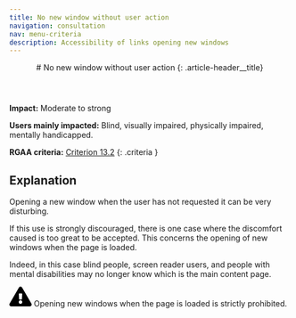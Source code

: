 ```yaml
---
title: No new window without user action
navigation: consultation
nav: menu-criteria
description: Accessibility of links opening new windows
---
```


<header>
# No new window without user action
{: .article-header__title}
</header>

**Impact:** Moderate to strong

**Users mainly impacted:** Blind, visually impaired, physically impaired, mentally handicapped.

**RGAA criteria:** [Criterion 13.2](https://www.numerique.gouv.fr/publications/rgaa-accessibilite/methode-rgaa/criteres/#crit-13-2)
{: .criteria }

## Explanation

Opening a new window when the user has not requested it can be very disturbing.

If this use is strongly discouraged, there is one case where the discomfort caused is too great to be accepted. This concerns the opening of new windows when the page is loaded.

Indeed, in this case blind people, screen reader users, and people with mental disabilities may no longer know which is the main content page.

<div class="important">
<svg role="img" aria-label="Important" xmlns="http://www.w3.org/2000/svg" viewBox="0 0 576 512" width="40" height="36"><title>Important</title><path d="M569.517 440.013C587.975 472.007 564.806 512 527.94 512H48.054c-36.937 0-59.999-40.055-41.577-71.987L246.423 23.985c18.467-32.009 64.72-31.951 83.154 0l239.94 416.028zM288 354c-25.405 0-46 20.595-46 46s20.595 46 46 46 46-20.595 46-46-20.595-46-46-46zm-43.673-165.346l7.418 136c.347 6.364 5.609 11.346 11.982 11.346h48.546c6.373 0 11.635-4.982 11.982-11.346l7.418-136c.375-6.874-5.098-12.654-11.982-12.654h-63.383c-6.884 0-12.356 5.78-11.981 12.654z"/></svg>
Opening new windows when the page is loaded is strictly prohibited.
</div>
